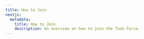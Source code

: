 ```yaml
---
title: How to Join
nextjs:
  metadata:
    title: How to Join
    description: An overview on how to join the Task Force.
---
```


